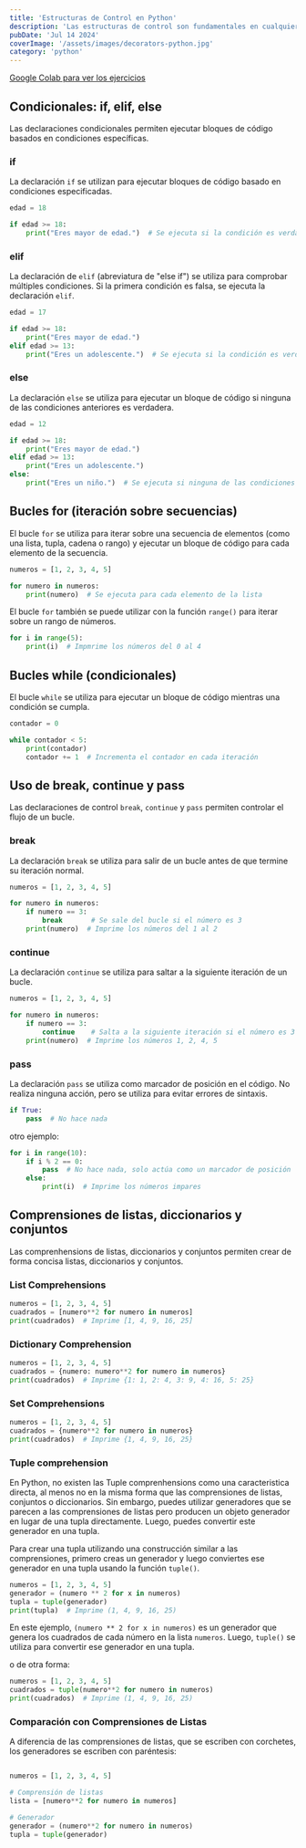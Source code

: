 ```yaml
---
title: 'Estructuras de Control en Python'
description: 'Las estructuras de control son fundamentales en cualquier lenguaje de programación, y Python no es la excepción. Estas estructuras permiten a los programadores controlar el flujo de la ejecución del programa, tomar deciciones y repetir bloques de código según sea necesario.'
pubDate: 'Jul 14 2024'
coverImage: '/assets/images/decorators-python.jpg'
category: 'python'
---
```



[Google Colab para ver los ejercicios ](https://colab.research.google.com/drive/16NRewklEN_ZSkoh3cVKrSx8cri8Mq5iN#scrollTo=rHIitg9osBPI&line=1&uniqifier=1)


## Condicionales: if, elif, else
Las declaraciones condicionales permiten ejecutar bloques de código basados en condiciones específicas.

### if
La declaración `if` se utilizan para ejecutar bloques de código basado en condiciones especificadas.

```python
edad = 18

if edad >= 18:
    print("Eres mayor de edad.")  # Se ejecuta si la condición es verdadera

```	

### elif
La declaración de `elif` (abreviatura de "else if") se utiliza para comprobar múltiples condiciones. Si la primera  condición es falsa, se ejecuta la declaración `elif`.
```python
edad = 17

if edad >= 18:
    print("Eres mayor de edad.")
elif edad >= 13:
    print("Eres un adolescente.")  # Se ejecuta si la condición es verdadera
```

### else
La declaración `else` se utiliza para ejecutar un bloque de código si ninguna de las condiciones anteriores es verdadera.

```python
edad = 12

if edad >= 18:
    print("Eres mayor de edad.")
elif edad >= 13:
    print("Eres un adolescente.")
else:
    print("Eres un niño.")  # Se ejecuta si ninguna de las condiciones anteriores es verdadera
```

## Bucles for (iteración sobre secuencias)
El bucle `for` se utiliza para iterar sobre una secuencia de elementos (como una lista, tupla, cadena o rango) y ejecutar un bloque de código para cada elemento de la secuencia.
```python
numeros = [1, 2, 3, 4, 5]

for numero in numeros:
    print(numero)  # Se ejecuta para cada elemento de la lista
```

El bucle `for` también se puede utilizar con la función `range()` para iterar sobre un rango de números.
```python
for i in range(5):
    print(i)  # Impmrime los números del 0 al 4
```

## Bucles while (condicionales)
El bucle `while` se utiliza para ejecutar un bloque de código mientras una condición se cumpla.
```python
contador = 0

while contador < 5:
    print(contador)
    contador += 1  # Incrementa el contador en cada iteración
```

## Uso de break, continue y pass
Las declaraciones de control `break`, `continue` y `pass` permiten controlar el flujo de un bucle.

### break
La declaración `break` se utiliza para salir de un bucle antes de que termine su iteración normal.
```python
numeros = [1, 2, 3, 4, 5]

for numero in numeros:
    if numero == 3:
        break       # Se sale del bucle si el número es 3
    print(numero)  # Imprime los números del 1 al 2
```

### continue
La declaración `continue` se utiliza para saltar a la siguiente iteración de un bucle.
```python
numeros = [1, 2, 3, 4, 5]

for numero in numeros:
    if numero == 3:
        continue    # Salta a la siguiente iteración si el número es 3
    print(numero)  # Imprime los números 1, 2, 4, 5
```

### pass
La declaración `pass` se utiliza como marcador de posición en el código. No realiza ninguna acción, pero se utiliza para evitar errores de sintaxis.
```python
if True:
    pass  # No hace nada
```

otro ejemplo:
```python
for i in range(10):
    if i % 2 == 0:
        pass  # No hace nada, solo actúa como un marcador de posición
    else:
        print(i)  # Imprime los números impares
```

## Comprensiones de listas, diccionarios y conjuntos
Las comprenhensions de listas, diccionarios y conjuntos permiten crear de forma concisa listas, diccionarios y conjuntos.

### List Comprehensions
```python
numeros = [1, 2, 3, 4, 5]
cuadrados = [numero**2 for numero in numeros]
print(cuadrados)  # Imprime [1, 4, 9, 16, 25]
```

### Dictionary Comprehension

```python
numeros = [1, 2, 3, 4, 5]
cuadrados = {numero: numero**2 for numero in numeros}
print(cuadrados)  # Imprime {1: 1, 2: 4, 3: 9, 4: 16, 5: 25}
```

### Set Comprehensions

```python
numeros = [1, 2, 3, 4, 5]
cuadrados = {numero**2 for numero in numeros}
print(cuadrados)  # Imprime {1, 4, 9, 16, 25}
```

### Tuple comprehension
En Python, no existen las Tuple comprenhensions como una caracteristica directa, al menos no en la misma forma que las comprensiones de listas, conjuntos o diccionarios. Sin embargo, puedes utilizar generadores que se parecen a las comprensiones de listas pero producen un objeto generador en lugar de una tupla directamente. Luego, puedes convertir este generador en una tupla. 

Para crear una tupla utilizando una construcción similar a las comprensiones, primero creas un generador y luego conviertes ese generador en una tupla usando la función `tuple()`.
```python
numeros = [1, 2, 3, 4, 5]
generador = (numero ** 2 for x in numeros)
tupla = tuple(generador)
print(tupla)  # Imprime (1, 4, 9, 16, 25)

```
En este ejemplo, `(numero ** 2 for x in numeros)` es un generador que genera los cuadrados de cada número en la lista `numeros`. Luego, `tuple()` se utiliza para convertir ese generador en una tupla.

o de otra forma:
```python
numeros = [1, 2, 3, 4, 5]
cuadrados = tuple(numero**2 for numero in numeros)
print(cuadrados)  # Imprime (1, 4, 9, 16, 25)
```

### Comparación con Comprensiones de Listas
A diferencia de las comprensiones de listas, que se escriben con corchetes, los generadores se escriben con paréntesis:

```python

numeros = [1, 2, 3, 4, 5]

# Comprensión de listas
lista = [numero**2 for numero in numeros]

# Generador
generador = (numero**2 for numero in numeros)
tupla = tuple(generador)
```
<!-- 
<br />
<a class="bg-blue-500 text-white py-2 px-4 rounded hover:bg-blue-700 no-underline" href="/blog/operaciones-cadenas-python/">Continúa leyendo</a> -->
